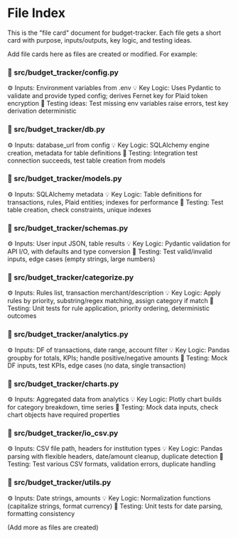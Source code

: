 # File Index

This is the "file card" document for budget-tracker. Each file gets a short card with purpose, inputs/outputs, key logic, and testing ideas.

Add file cards here as files are created or modified. For example:

### 📌 src/budget_tracker/config.py
⚙️ Inputs: Environment variables from .env
💡 Key Logic: Uses Pydantic to validate and provide typed config; derives Fernet key for Plaid token encryption
🧪 Testing ideas: Test missing env variables raise errors, test key derivation deterministic

### 📌 src/budget_tracker/db.py
⚙️ Inputs: database_url from config
💡 Key Logic: SQLAlchemy engine creation, metadata for table definitions
🧪 Testing: Integration test connection succeeds, test table creation from models

### 📌 src/budget_tracker/models.py
⚙️ Inputs: SQLAlchemy metadata
💡 Key Logic: Table definitions for transactions, rules, Plaid entities; indexes for performance
🧪 Testing: Test table creation, check constraints, unique indexes

### 📌 src/budget_tracker/schemas.py
⚙️ Inputs: User input JSON, table results
💡 Key Logic: Pydantic validation for API I/O, with defaults and type conversion
🧪 Testing: Test valid/invalid inputs, edge cases (empty strings, large numbers)

### 📌 src/budget_tracker/categorize.py
⚙️ Inputs: Rules list, transaction merchant/description
💡 Key Logic: Apply rules by priority, substring/regex matching, assign category if match
🧪 Testing: Unit tests for rule application, priority ordering, deterministic outcomes

### 📌 src/budget_tracker/analytics.py
⚙️ Inputs: DF of transactions, date range, account filter
💡 Key Logic: Pandas groupby for totals, KPIs; handle positive/negative amounts
🧪 Testing: Mock DF inputs, test KPIs, edge cases (no data, single transaction)

### 📌 src/budget_tracker/charts.py
⚙️ Inputs: Aggregated data from analytics
💡 Key Logic: Plotly chart builds for category breakdown, time series
🧪 Testing: Mock data inputs, check chart objects have required properties

### 📌 src/budget_tracker/io_csv.py
⚙️ Inputs: CSV file path, headers for institution types
💡 Key Logic: Pandas parsing with flexible headers, date/amount cleanup, duplicate detection
🧪 Testing: Test various CSV formats, validation errors, duplicate handling

### 📌 src/budget_tracker/utils.py
⚙️ Inputs: Date strings, amounts
💡 Key Logic: Normalization functions (capitalize strings, format currency)
🧪 Testing: Unit tests for date parsing, formatting consistency

(Add more as files are created)
